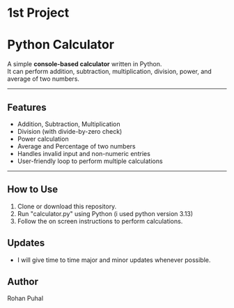 # 1st Project 
# Python Calculator

A simple **console-based calculator** written in Python.  
It can perform addition, subtraction, multiplication, division, power, and average of two numbers.

---

## Features

- Addition, Subtraction, Multiplication
- Division (with divide-by-zero check)
- Power calculation
- Average and Percentage of two numbers
- Handles invalid input and non-numeric entries
- User-friendly loop to perform multiple calculations

---

## How to Use

1. Clone or download this repository.
2. Run "calculator.py" using Python (i used python version 3.13)
3. Follow the on screen instructions to perform calculations.

## Updates
- I will give time to time major and minor updates whenever possible.

## Author
Rohan Puhal



